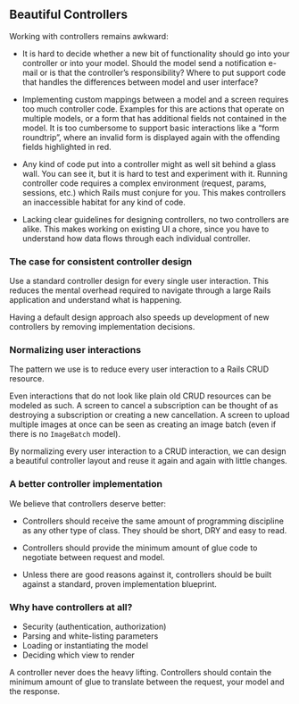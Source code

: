 ## Beautiful Controllers

Working with controllers remains awkward:

- It is hard to decide whether a new bit of functionality should go into your controller or
into your model. Should the model send a notification e-mail or is that the controller’s
responsibility? Where to put support code that handles the differences between model and
user interface?

- Implementing custom mappings between a model and a screen requires too much controller
code. Examples for this are actions that operate on multiple models, or a form that has
additional fields not contained in the model. It is too cumbersome to support basic interactions
like a “form roundtrip”, where an invalid form is displayed again with the offending fields
highlighted in red.

- Any kind of code put into a controller might as well sit behind a glass wall. You can see
it, but it is hard to test and experiment with it. Running controller code requires a complex
environment (request, params, sessions, etc.) which Rails must conjure for you. This makes
controllers an inaccessible habitat for any kind of code.

- Lacking clear guidelines for designing controllers, no two controllers are alike. This makes
working on existing UI a chore, since you have to understand how data flows through each
individual controller.

### The case for consistent controller design

Use a standard controller design for every single user interaction.
This reduces the mental overhead required to navigate through a large Rails application and
understand what is happening.

Having a default design approach also speeds up development of new controllers by removing
implementation decisions.

### Normalizing user interactions

The pattern we use is to reduce every user interaction to a Rails CRUD resource.

Even interactions that do not look like plain old CRUD resources can be modeled as such. A screen to
cancel a subscription can be thought of as destroying a subscription or creating a new cancellation.
A screen to upload multiple images at once can be seen as creating an image batch (even if there is
no `ImageBatch` model).

By normalizing every user interaction to a CRUD interaction, we can design a beautiful controller
layout and reuse it again and again with little changes.

### A better controller implementation

We believe that controllers deserve better:

- Controllers should receive the same amount of programming discipline as any other type of class. They should be short, DRY and easy to read.

- Controllers should provide the minimum amount of glue code to negotiate between request and model.

- Unless there are good reasons against it, controllers should be built against a standard, proven implementation blueprint.

### Why have controllers at all?

- Security (authentication, authorization)
- Parsing and white-listing parameters
- Loading or instantiating the model
- Deciding which view to render

A controller never does the heavy lifting. Controllers should contain the minimum
amount of glue to translate between the request, your model and the response.
